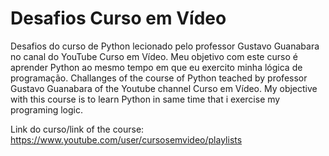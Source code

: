# Desafios Curso em Vídeo

Desafios do curso de Python lecionado pelo professor Gustavo Guanabara no canal do YouTube Curso em Vídeo.  Meu objetivo com este curso é aprender Python ao mesmo tempo em que eu exercito minha lógica de programação. 
Challanges of the course of Python teached by professor Gustavo Guanabara of the Youtube channel Curso em Vídeo. My objective with this course is to learn Python in same time that i exercise my programing logic.

Link do curso/link of the course: https://www.youtube.com/user/cursosemvideo/playlists
